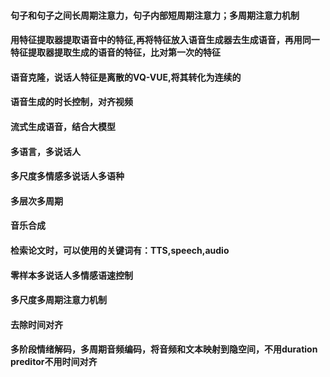 #### 句子和句子之间长周期注意力，句子内部短周期注意力；多周期注意力机制

#### 用特征提取器提取语音中的特征,再将特征放入语音生成器去生成语音，再用同一特征提取器提取生成的语音的特征，比对第一次的特征

#### 语音克隆，说话人特征是离散的VQ-VUE,将其转化为连续的

#### 语音生成的时长控制，对齐视频

#### 流式生成语音，结合大模型

#### 多语言，多说话人

#### 多尺度多情感多说话人多语种

#### 多层次多周期

#### 音乐合成

#### 检索论文时，可以使用的关键词有：TTS,speech,audio

#### 零样本多说话人多情感语速控制

#### 多尺度多周期注意力机制

#### 去除时间对齐

#### 多阶段情绪解码，多周期音频编码，将音频和文本映射到隐空间，不用duration preditor不用时间对齐